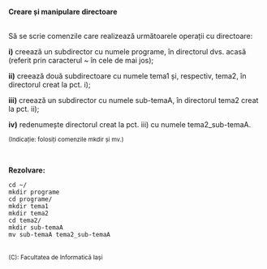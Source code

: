 **Creare și manipulare directoare**
<br>
<br>


Să se scrie comenzile care realizează următoarele operații cu directoare:

**i)** creează un subdirector cu numele programe, în directorul dvs. acasă (referit prin caracterul ~ în cele de mai jos);

**ii)** creează două subdirectoare cu numele tema1 și, respectiv, tema2, în directorul creat la pct. i);

**iii)** creează un subdirector cu numele sub-temaA, în directorul tema2 creat la pct. ii);

**iv)** redenumește directorul creat la pct. iii) cu numele tema2_sub-temaA.

<sub>(Indicație: folosiți comenzile mkdir și mv.)  </sub>

<br> 

**Rezolvare:**

```terminal
cd ~/
mkdir programe
cd programe/
mkdir tema1
mkdir tema2
cd tema2/
mkdir sub-temaA
mv sub-temaA tema2_sub-temaA
```
<br>
<sub>(C): Facultatea de Informatică Iași </sub>
